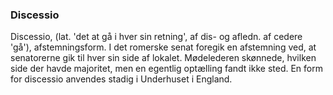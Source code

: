 ### Discessio


Discessio, (lat. 'det at gå i hver sin retning', af dis- og afledn. af cedere 'gå'), afstemningsform. I det romerske senat foregik en afstemning ved, at senatorerne gik til hver sin side af lokalet. Mødelederen skønnede, hvilken side der havde majoritet, men en egentlig optælling fandt ikke sted. En form for discessio anvendes stadig i Underhuset i England.
